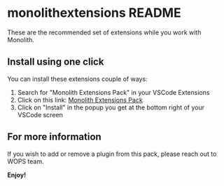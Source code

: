 # monolithextensions README
These are the recommended set of extensions while you work with Monolith.

## Install using one click

You can install these extensions couple of ways:
1. Search for "Monolith Extensions Pack" in your VSCode Extensions
2. Click on this link: [Monolith Extensions Pack](https://marketplace.visualstudio.com/items?itemName=ankittanna.monolithextensions)
3. Click on "Install" in the popup you get at the bottom right of your VSCode screen

## For more information

If you wish to add or remove a plugin from this pack, please reach out to WOPS team.

**Enjoy!**
